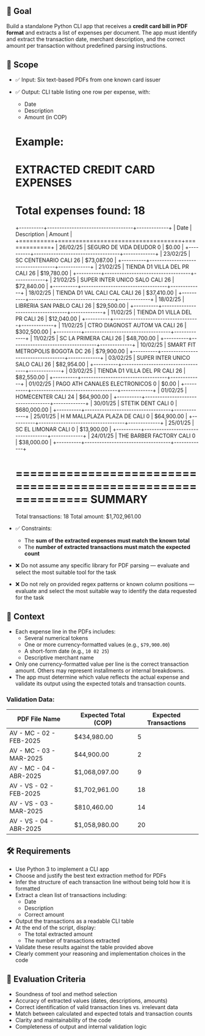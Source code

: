 ## 🧠 Goal
Build a standalone Python CLI app that receives a **credit card bill in PDF format** and extracts a list of expenses per document. The app must identify and extract the transaction date, merchant description, and the correct amount per transaction without predefined parsing instructions.

## 🎯 Scope
- ✅ Input: Six text-based PDFs from one known card issuer
- ✅ Output: CLI table listing one row per expense, with:
  - Date
  - Description
  - Amount (in COP)

  Example: 
    ============================================================
    EXTRACTED CREDIT CARD EXPENSES
    ============================================================
    Total expenses found: 18
    ============================================================

    +----------+-----------------------------------+-------------+
    | Date     | Description                       | Amount      |
    +==========+===================================+=============+
    | 26/02/25 | SEGURO DE VIDA DEUDOR 0           | $0.00       |
    +----------+-----------------------------------+-------------+
    | 23/02/25 | SC CENTENARIO CALI 26             | $73,087.00  |
    +----------+-----------------------------------+-------------+
    | 21/02/25 | TIENDA D1 VILLA DEL PR CALI 26    | $19,780.00  |
    +----------+-----------------------------------+-------------+
    | 21/02/25 | SUPER INTER UNICO SALO CALI 26    | $72,840.00  |
    +----------+-----------------------------------+-------------+
    | 18/02/25 | TIENDA D1 VAL CALI CAL CALI 26    | $37,410.00  |
    +----------+-----------------------------------+-------------+
    | 18/02/25 | LIBRERIA SAN PABLO CALI 26        | $29,500.00  |
    +----------+-----------------------------------+-------------+
    | 11/02/25 | TIENDA D1 VILLA DEL PR CALI 26    | $12,040.00  |
    +----------+-----------------------------------+-------------+
    | 11/02/25 | CTRO DIAGNOST AUTOM VA CALI 26    | $302,500.00 |
    +----------+-----------------------------------+-------------+
    | 11/02/25 | SC LA PRIMERA CALI 26             | $48,700.00  |
    +----------+-----------------------------------+-------------+
    | 10/02/25 | SMART FIT METROPOLIS BOGOTA DC 26 | $79,900.00  |
    +----------+-----------------------------------+-------------+
    | 03/02/25 | SUPER INTER UNICO SALO CALI 26    | $82,954.00  |
    +----------+-----------------------------------+-------------+
    | 03/02/25 | TIENDA D1 VILLA DEL PR CALI 26    | $82,550.00  |
    +----------+-----------------------------------+-------------+
    | 01/02/25 | PAGO ATH CANALES ELECTRONICOS 0   | $0.00       |
    +----------+-----------------------------------+-------------+
    | 01/02/25 | HOMECENTER CALI 24                | $64,900.00  |
    +----------+-----------------------------------+-------------+
    | 30/01/25 | STETIK DENT CALI 0                | $680,000.00 |
    +----------+-----------------------------------+-------------+
    | 25/01/25 | H M MALLPLAZA PLAZA DE CALI 0     | $64,900.00  |
    +----------+-----------------------------------+-------------+
    | 25/01/25 | SC EL LIMONAR CALI 0              | $13,900.00  |
    +----------+-----------------------------------+-------------+
    | 24/01/25 | THE BARBER FACTORY CALI 0         | $38,000.00  |
    +----------+-----------------------------------+-------------+

    ============================================================
    SUMMARY
    ============================================================
    Total transactions: 18
    Total amount: $1,702,961.00

- ✅ Constraints:
  - The **sum of the extracted expenses must match the known total**
  - The **number of extracted transactions must match the expected count**
- ❌ Do not assume any specific library for PDF parsing — evaluate and select the most suitable tool for the task
- ❌ Do not rely on provided regex patterns or known column positions — evaluate and select the most suitable way to identify the data requested for the task

## 📎 Context
- Each expense line in the PDFs includes:
  - Several numerical tokens
  - One or more currency-formatted values (e.g., `$79,900.00`)
  - A short-form date (e.g., `10 02 25`)
  - Descriptive merchant name
- Only one currency-formatted value per line is the correct transaction amount. Others may represent installments or internal breakdowns.
- The app must determine which value reflects the actual expense and validate its output using the expected totals and transaction counts.

### Validation Data:

| PDF File Name           | Expected Total (COP) | Expected Transactions |
|-------------------------|----------------------|------------------------|
| AV - MC - 02 - FEB-2025 | $434,980.00          | 5                      |
| AV - MC - 03 - MAR-2025 | $44,900.00           | 2                      |
| AV - MC - 04 - ABR-2025 | $1,068,097.00        | 9                      |
| AV - VS - 02 - FEB-2025 | $1,702,961.00        | 18                     |
| AV - VS - 03 - MAR-2025 | $810,460.00          | 14                     |
| AV - VS - 04 - ABR-2025 | $1,058,980.00        | 20                     |

## 🛠 Requirements
- Use Python 3 to implement a CLI app
- Choose and justify the best text extraction method for PDFs
- Infer the structure of each transaction line without being told how it is formatted
- Extract a clean list of transactions including:
  - Date
  - Description
  - Correct amount
- Output the transactions as a readable CLI table
- At the end of the script, display:
  - The total extracted amount  
  - The number of transactions extracted  
- Validate these results against the table provided above
- Clearly comment your reasoning and implementation choices in the code

## 🧪 Evaluation Criteria
- Soundness of tool and method selection
- Accuracy of extracted values (dates, descriptions, amounts)
- Correct identification of valid transaction lines vs. irrelevant data
- Match between calculated and expected totals and transaction counts
- Clarity and maintainability of the code
- Completeness of output and internal validation logic
